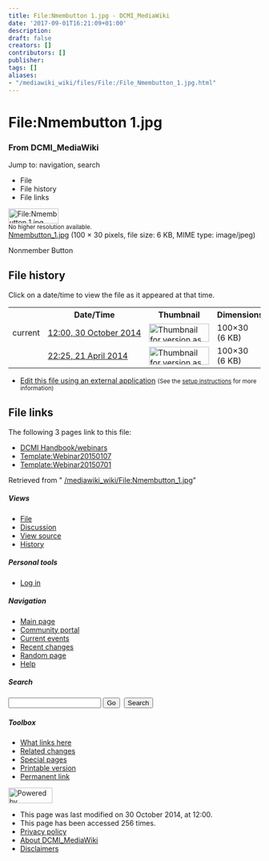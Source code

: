 ```yaml
---
title: File:Nmembutton 1.jpg - DCMI_MediaWiki
date: '2017-09-01T16:21:09+01:00'
description: 
draft: false
creators: []
contributors: []
publisher: 
tags: []
aliases:
- "/mediawiki_wiki/files/File:/File_Nmembutton_1.jpg.html"
---
```


<a id="top"></a>
# File:Nmembutton 1.jpg

### From DCMI\_MediaWiki

Jump to: navigation, search
<!-- start content -->
- File
- File history
- File links

 [<img alt="File:Nmembutton 1.jpg" src="/images/b/ba/Nmembutton_1.jpg" width="100" height="30">](/mediawiki_wiki/files/Nmembutton_1.jpg)  
<small>No higher resolution available.</small>  
 [Nmembutton\_1.jpg](/images/b/ba/Nmembutton_1.jpg)‎ (100 × 30 pixels, file size: 6 KB, MIME type: image/jpeg)

Nonmember Button

<!-- 
NewPP limit report
Preprocessor node count: 1/1000000
Post-expand include size: 0/2097152 bytes
Template argument size: 0/2097152 bytes
Expensive parser function count: 0/100
-->
## File history

Click on a date/time to view the file as it appeared at that time.

<table class="wikitable filehistory">
  <tr>
    <td></td>
    <th>Date/Time</th>
    <th>Thumbnail</th>
    <th>Dimensions</th>
    <th>User</th>
    <th>Comment</th>
  </tr>
  <tr>
    <td>current</td>
    <td class="filehistory-selected" style="white-space: nowrap;"><a href="/mediawiki_wiki/files/Nmembutton_1.jpg">12:00, 30 October 2014</a></td>
    <td><a href="/images/b/ba/Nmembutton_1.jpg"><img alt="Thumbnail for version as of 12:00, 30 October 2014" src="/images/b/ba/Nmembutton_1.jpg" width="120" height="36"></a></td>
    <td>100×30 <span style="white-space: nowrap;">(6 KB)</span>
    </td>
    <td>
      <a href="/index.php/User:WikiSysop" title="User:WikiSysop" class="mw-userlink">WikiSysop</a> <span style="white-space: nowrap;"> <span class="mw-usertoollinks">(<a href="/index.php?title=User_talk:WikiSysop&amp;action=edit&amp;redlink=1" class="new" title="User talk:WikiSysop (page does not exist)">Talk</a> | <a href="/index.php/Special:Contributions/WikiSysop" title="Special:Contributions/WikiSysop">contribs</a>)</span></span>
    </td>
    <td> <span class="comment">(Nonmember button)</span>
    </td>
  </tr>
  <tr>
    <td></td>
    <td style="white-space: nowrap;"><a href="/images/archive/b/ba/20141030120034%21Nmembutton_1.jpg">22:25, 21 April 2014</a></td>
    <td><a href="/images/archive/b/ba/20141030120034%21Nmembutton_1.jpg"><img alt="Thumbnail for version as of 22:25, 21 April 2014" src="/images/archive/b/ba/20141030120034%21Nmembutton_1.jpg" width="120" height="36"></a></td>
    <td>100×30 <span style="white-space: nowrap;">(6 KB)</span>
    </td>
    <td>
      <a href="/index.php?title=User:StuartSutton&amp;action=edit&amp;redlink=1" class="new mw-userlink" title="User:StuartSutton (page does not exist)">StuartSutton</a> <span style="white-space: nowrap;"> <span class="mw-usertoollinks">(<a href="/index.php?title=User_talk:StuartSutton&amp;action=edit&amp;redlink=1" class="new" title="User talk:StuartSutton (page does not exist)">Talk</a> | <a href="/index.php/Special:Contributions/StuartSutton" title="Special:Contributions/StuartSutton">contribs</a>)</span></span>
    </td>
    <td> <span class="comment">(Nonmember Button)</span>
    </td>
  </tr>
</table>

  

- [Edit this file using an external application](/index.php?title=File:Nmembutton_1.jpg&action=edit&externaledit=true&mode=file "File:Nmembutton 1.jpg") <small>(See the <a href="http://www.mediawiki.org/wiki/Manual:External_editors" class="external text" rel="nofollow">setup instructions</a> for more information)</small>

## File links

The following 3 pages link to this file:

- [DCMI Handbook/webinars](/index.php/DCMI_Handbook/webinars "DCMI Handbook/webinars")
- [Template:Webinar20150107](/index.php/Template:Webinar20150107 "Template:Webinar20150107")
- [Template:Webinar20150701](/index.php/Template:Webinar20150701 "Template:Webinar20150701")

Retrieved from " [/mediawiki_wiki/File:Nmembutton\_1.jpg](/mediawiki_wiki/files/File:/File:Nmembutton_1.jpg.html)"

<!-- end content -->

##### Views

- [File](/mediawiki_wiki/files/File:/File:Nmembutton_1.jpg.html)
- [Discussion](/index.php?title=File_talk:Nmembutton_1.jpg&action=edit&redlink=1 "Discussion about the content page [t]")
- [View source](/index.php?title=File:Nmembutton_1.jpg&action=edit "This page is protected.
You can view its source [e]")
- [History](/index.php?title=File:Nmembutton_1.jpg&action=history "Past revisions of this page [h]")

##### Personal tools

- [Log in](/index.php?title=Special:UserLogin&returnto=File:Nmembutton_1.jpg "You are encouraged to log in; however, it is not mandatory [o]")

<script type="text/javascript"> if (window.isMSIE55) fixalpha(); </script>

##### Navigation

- [Main page](/index.php/Main_Page "Visit the main page [z]")
- [Community portal](/index.php/DCMI_MediaWiki:Community_portal "About the project, what you can do, where to find things")
- [Current events](/index.php/DCMI_MediaWiki:Current_events "Find background information on current events")
- [Recent changes](/index.php/Special:RecentChanges "The list of recent changes in the wiki [r]")
- [Random page](/index.php/Special:Random "Load a random page [x]")
- [Help](/index.php/Help:Contents "The place to find out")

##### <label for="searchInput">Search</label>

<form action="/index.php" id="searchform">
				<input type="hidden" name="title" value="Special:Search">
				<input id="searchInput" title="Search DCMI_MediaWiki" accesskey="f" type="search" name="search">
				<input type="submit" name="go" class="searchButton" id="searchGoButton" value="Go" title="Go to a page with this exact name if exists"> 
				<input type="submit" name="fulltext" class="searchButton" id="mw-searchButton" value="Search" title="Search the pages for this text">
			</form>

##### Toolbox

- [What links here](/index.php/Special:WhatLinksHere/File:Nmembutton_1.jpg "List of all wiki pages that link here [j]")
- [Related changes](/index.php/Special:RecentChangesLinked/File:Nmembutton_1.jpg "Recent changes in pages linked from this page [k]")
- [Special pages](/index.php/Special:SpecialPages "List of all special pages [q]")
- [Printable version](/index.php?title=File:Nmembutton_1.jpg&printable=yes "Printable version of this page [p]")
- [Permanent link](/index.php?title=File:Nmembutton_1.jpg&oldid=8607 "Permanent link to this revision of the page")

<!-- end of the left (by default at least) column -->

 [<img src="/skins/common/images/poweredby_mediawiki_88x31.png" height="31" width="88" alt="Powered by MediaWiki">](http://www.mediawiki.org/)

- This page was last modified on 30 October 2014, at 12:00.
- This page has been accessed 256 times.
- [Privacy policy](/index.php/DCMI_MediaWiki:Privacy_policy "DCMI MediaWiki:Privacy policy")
- [About DCMI\_MediaWiki](/index.php/DCMI_MediaWiki:About "DCMI MediaWiki:About")
- [Disclaimers](/index.php/DCMI_MediaWiki:General_disclaimer "DCMI MediaWiki:General disclaimer")

<script>if (window.runOnloadHook) runOnloadHook();</script><!-- Served in 0.457 secs. -->
